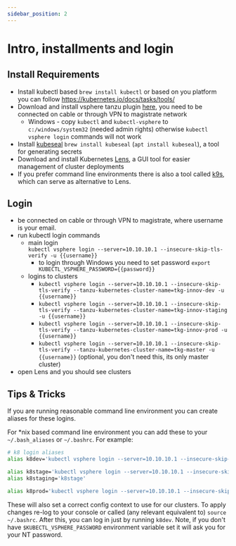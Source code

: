 ```yaml
---
sidebar_position: 2
---
```


# Intro, installments and login

## Install Requirements

- Install kubectl based `brew install kubectl` or based on you platform you can follow https://kubernetes.io/docs/tasks/tools/
- Download and install vsphere tanzu plugin [here](https://k8s.tanzu.bratislava.sk), you need to be connected on cable or through VPN to magistrate network
  - Windows - copy `kubectl` and `kubectl-vsphere` to `c:/windows/system32` (needed admin rights) otherwise `kubectl vsphere login` commands will not work
- Install [kubeseal](https://github.com/bitnami-labs/sealed-secrets#installation) `brew install kubeseal` (`apt install kubeseal`), a tool for generating secrets
- Download and install Kubernetes [Lens](https://k8slens.dev), a GUI tool for easier management of cluster deployments
- If you prefer command line environments there is also a tool called [k9s](https://k9scli.io/), which can serve as alternative to Lens.

## Login

- be connected on cable or through VPN to magistrate, where username is your email.
- run kubectl login commands
  - main login \
    `kubectl vsphere login --server=10.10.10.1 --insecure-skip-tls-verify -u {{username}}`
    - to login through Windows you need to set password `export KUBECTL_VSPHERE_PASSWORD={{password}}`
  - logins to clusters
    - `kubectl vsphere login --server=10.10.10.1 --insecure-skip-tls-verify --tanzu-kubernetes-cluster-name=tkg-innov-dev -u {{username}}`
    - `kubectl vsphere login --server=10.10.10.1 --insecure-skip-tls-verify --tanzu-kubernetes-cluster-name=tkg-innov-staging -u {{username}}`
    - `kubectl vsphere login --server=10.10.10.1 --insecure-skip-tls-verify --tanzu-kubernetes-cluster-name=tkg-innov-prod -u {{username}}`
    - `kubectl vsphere login --server=10.10.10.1 --insecure-skip-tls-verify --tanzu-kubernetes-cluster-name=tkg-master -u {{username}}` 
       (optional, you don't need this, its only master cluster)
- open Lens and you should see clusters

## Tips & Tricks

If you are running reasonable command line environment you can create aliases for these logins.   

For *nix based command line environment you can add these to your `~/.bash_aliases` or `~/.bashrc`. For example:

```bash
# k8 login aliases
alias k8dev='kubectl vsphere login --server=10.10.10.1 --insecure-skip-tls-verify --tanzu-kubernetes-cluster-name=tkg-innov-dev -u {{username}} && kubectl config use-context tkg-innov-dev'

alias k8stage='kubectl vsphere login --server=10.10.10.1 --insecure-skip-tls-verify --tanzu-kubernetes-cluster-name=tkg-innov-staging -u {{username}} && kubectl config use-context tkg-innov-staging'
alias k8staging='k8stage'

alias k8prod='kubectl vsphere login --server=10.10.10.1 --insecure-skip-tls-verify --tanzu-kubernetes-cluster-name=tkg-innov-prod -u {{username}} && kubectl config use-context tkg-innov-prod'
```

These will also set a correct config context to use for our clusters. To apply changes re-log to your console or called (any relevant equivalent to) `source ~/.bashrc`. After this, you can log in just by running `k8dev`. Note, if you don't have `$KUBECTL_VSPHERE_PASSWORD` environment variable set it will ask you for your NT password.
